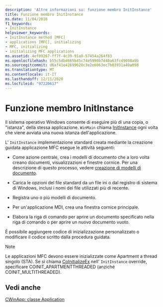 ```yaml
---
description: 'Altre informazioni su: funzione membro InitInstance'
title: Funzione membro InitInstance
ms.date: 11/04/2016
f1_keywords:
- InitInstance
helpviewer_keywords:
- InitInstance method [MFC]
- applications [MFC], initializing
- MFC, initializing
- initializing MFC applications
ms.assetid: 4ef09267-ff7f-4c39-91a0-57454a264f83
ms.openlocfilehash: b55c5dbd665b45c74e5990b7d40a63fcd9098a9b
ms.sourcegitcommit: d6af41e42699628c3e2e6063ec7b03931a49a098
ms.translationtype: MT
ms.contentlocale: it-IT
ms.lasthandoff: 12/11/2020
ms.locfileid: "97220617"
---
```

# <a name="initinstance-member-function"></a>Funzione membro InitInstance

Il sistema operativo Windows consente di eseguire più di una copia, o "istanza", della stessa applicazione. `WinMain` chiama [InitInstance](reference/cwinapp-class.md#initinstance) ogni volta che viene avviata una nuova istanza dell'applicazione.

L' `InitInstance` implementazione standard creata mediante la creazione guidata applicazione MFC esegue le attività seguenti:

- Come azione centrale, crea i modelli di documento che a loro volta creano documenti, visualizzazioni e finestre cornice. Per una descrizione di questo processo, vedere [creazione di modelli di documento](document-template-creation.md).

- Carica le opzioni del file standard da un file ini o dal registro di sistema di Windows, inclusi i nomi dei file utilizzati più di recente.

- Registra uno o più modelli di documento.

- Per un'applicazione MDI, crea una finestra cornice principale.

- Elabora la riga di comando per aprire un documento specificato nella riga di comando o per aprire un nuovo documento vuoto.

È possibile aggiungere codice di inizializzazione personalizzato o modificare il codice scritto dalla procedura guidata.

> [!NOTE]
> Le applicazioni MFC devono essere inizializzate come Apartment a thread singolo (STA). Se si chiama [CoInitializeEx](/windows/win32/api/combaseapi/nf-combaseapi-coinitializeex) nell' `InitInstance` override, specificare COINIT_APARTMENTTHREADED (anziché COINIT_MULTITHREADED).

## <a name="see-also"></a>Vedi anche

[CWinApp: classe Application](cwinapp-the-application-class.md)
